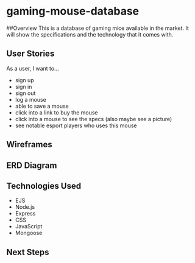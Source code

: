 # gaming-mouse-database
##Overview
This is a database of gaming mice available in the market. It will show the specifications and the technology that it comes with.

## User Stories
As a user, I want to...
- sign up
- sign in
- sign out
- log a mouse
- able to save a mouse
- click into a link to buy the mouse
- click into a mouse to see the specs (also maybe see a picture)
- see notable esport players who uses this mouse

## Wireframes

## ERD Diagram

## Technologies Used
- EJS
- Node.js
- Express
- CSS
- JavaScript
- Mongoose

## Next Steps
